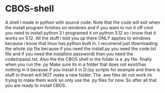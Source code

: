 # CBOS-shell
A shell I made in python with source code.
Note that the code will exit when the install program finishes on windows and if you want to run it off cmd you need to install python 3 I programed it on python 3.12 so i know that it works on 3.12.
All the stuff i told you up there ONLY applies to windows because i know that linux has python built in.
I recomend just downloading the whole zip file because if you need the install.py you need the code.txt file and if you need the install(no password) then you need the code(npass).txt.
Also the the CBOS shell in the folder is a .py file.
finally when you run the .py Make sure its in a folder that does not exist/has nothing in it because if you install it in D:/py scripts for example and there is stuff in thereit will NOT make a new folder.
The .exe files do not work im trying to make them work so only use the .py files for now.
So after all that you are ready to install CBOS.
